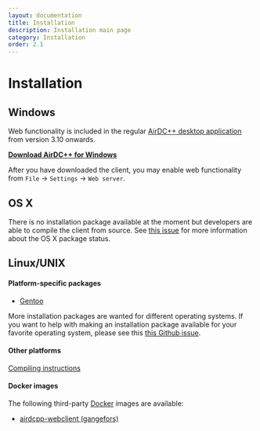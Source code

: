 ```yaml
---
layout: documentation
title: Installation
description: Installation main page
category: Installation
order: 2.1
---
```


# Installation

## Windows

Web functionality is included in the regular [AirDC++ desktop application](http://www.airdcpp.net/) from version 3.10 onwards.

**[Download AirDC++ for Windows](http://www.airdcpp.net/download)**

After you have downloaded the client, you may enable web functionality from `File` -> `Settings` -> `Web server`.

## OS X

There is no installation package available at the moment but developers are able to compile the client from source. See [this issue](https://github.com/airdcpp-web/airdcpp-webclient/issues/37) for more information about the OS X package status.

## Linux/UNIX

#### Platform-specific packages

- [Gentoo](https://packages.gentoo.org/packages/net-p2p/airdcpp-webclient)

More installation packages are wanted for different operating systems. If you want to help with making an installation package available for your favorite operating system, please see this [this Github issue](https://github.com/airdcpp-web/airdcpp-webclient/issues/38).


#### Other platforms

[Compiling instructions](/docs/installation/compiling.html)

#### Docker images

The following third-party [Docker](https://www.docker.com) images are available:

- [airdcpp-webclient (gangefors)](https://hub.docker.com/r/gangefors/airdcpp-webclient/)

